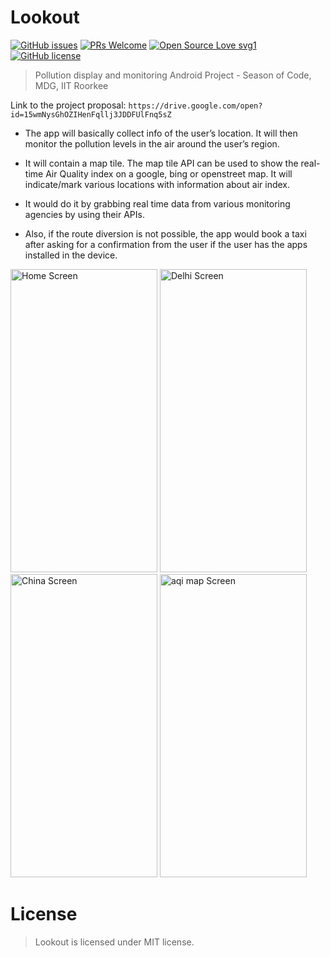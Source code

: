 # Lookout
[![GitHub issues](https://img.shields.io/github/issues/CapTen101/Lookout-AQI-app)](https://github.com/CapTen101/Lookout-AQI-app/issues)
[![PRs Welcome](https://img.shields.io/badge/PRs-welcome-brightgreen.svg?style=flat-square)](http://makeapullrequest.com)
[![Open Source Love svg1](https://badges.frapsoft.com/os/v1/open-source.svg?v=103)](https://github.com/ellerbrock/open-source-badges/)
[![GitHub license](https://img.shields.io/github/license/Naereen/StrapDown.js.svg)](https://github.com/Naereen/StrapDown.js/blob/master/LICENSE)
> Pollution display and monitoring Android Project - Season of Code, MDG, IIT Roorkee

Link to the project proposal: `https://drive.google.com/open?id=15wmNysGhOZIHenFqllj3JDDFUlFnq5sZ`

* The app will basically collect info of the user’s location. It will then monitor the pollution levels in the air around the user’s region.

* It will contain a map tile. The map tile API can be used to show the real-time Air Quality
index on a google, bing or openstreet map. It will indicate/mark various locations with
information about air index.

* It would do it by grabbing real time data from various monitoring agencies by using their
APIs.

* Also, if the route diversion is not possible, the app would book a taxi after asking for
a confirmation from the user if the user has the apps installed in the device.

<img src="https://img.techpowerup.org/200319/home.jpg" alt="Home Screen" width="235" height="485"/>   <img src="https://img.techpowerup.org/200319/delhi.jpg" alt="Delhi Screen" width="235" height="485"/>   <img src="https://img.techpowerup.org/200319/china.jpg" alt="China Screen" width="235" height="485"/>   <img src="https://img.techpowerup.org/200319/aqi-map.jpg" alt="aqi map Screen" width="235" height="485"/>


# License
> Lookout is licensed under MIT license.
